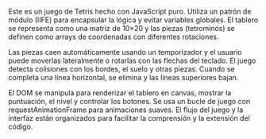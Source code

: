 Este es un juego de Tetris hecho con JavaScript puro. Utiliza un patrón de módulo (IIFE) para encapsular la lógica y evitar variables globales. El tablero se representa como una matriz de 10×20 y las piezas (tetrominós) se definen como arrays de coordenadas con diferentes rotaciones.

Las piezas caen automáticamente usando un temporizador y el usuario puede moverlas lateralmente o rotarlas con las flechas del teclado. El juego detecta colisiones con los bordes, el suelo y otras piezas. Cuando se completa una línea horizontal, se elimina y las líneas superiores bajan.

El DOM se manipula para renderizar el tablero en canvas, mostrar la puntuación, el nivel y controlar los botones. Se usa un bucle de juego con requestAnimationFrame para animaciones suaves. El flujo del juego y la interfaz están organizados para facilitar la comprensión y la extensión del código. 